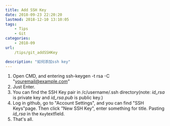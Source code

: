```yaml
---
title: Add SSH Key
date: 2018-09-23 22:20:20
lastmod: 2018-12-10 13:10:05
tags: 
    - Tips
    - Git
categories: 
    - 2018-09
url: 
    /tips/git_addSSHKey

description: "如何添加ssh key"
---
```



1. Open CMD, and entering ssh-keygen -t rsa -C "youremail@example.com"
2. Just Enter.
3. You can find the SSH Key pair in /c/username/.ssh directory(note: *id_rsa* is private key and *id_rsa.pub* is public key.)
4. Log in github, go to "Account Settings", and you can find "SSH Keys"page. Then click "New SSH Key", enter something for title. Pasting *id_rsa* in the `Key`textfield.
5. That's all.

